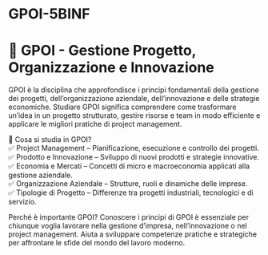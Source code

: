 # GPOI-5BINF
# 📌 GPOI - Gestione Progetto, Organizzazione e Innovazione  
GPOI è la disciplina che approfondisce i principi fondamentali della gestione dei progetti, dell’organizzazione aziendale, dell’innovazione e delle strategie economiche. Studiare GPOI significa comprendere come trasformare un’idea in un progetto strutturato, gestire risorse e team in modo efficiente e applicare le migliori pratiche di project management.

📌 Cosa si studia in GPOI?  
✅ Project Management – Pianificazione, esecuzione e controllo dei progetti.  
✅ Prodotto e Innovazione – Sviluppo di nuovi prodotti e strategie innovative.  
✅ Economia e Mercati – Concetti di micro e macroeconomia applicati alla gestione aziendale.  
✅ Organizzazione Aziendale – Strutture, ruoli e dinamiche delle imprese.  
✅ Tipologie di Progetto – Differenze tra progetti industriali, tecnologici e di servizio.
 
Perché è importante GPOI?
Conoscere i principi di GPOI è essenziale per chiunque voglia lavorare nella gestione d’impresa, nell’innovazione o nel project management. Aiuta a sviluppare competenze pratiche e strategiche per affrontare le sfide del mondo del lavoro moderno.
